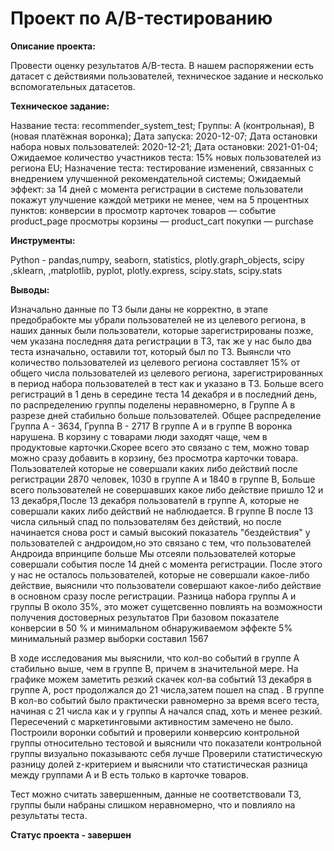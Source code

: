 # Проект по А/B-тестированию

**Описание проекта:**

Провести оценку результатов A/B-теста. В нашем распоряжении есть датасет с действиями пользователей, техническое задание и несколько вспомогательных датасетов.

**Техническое задание:**

Название теста: recommender_system_test;
Группы: А (контрольная), B (новая платёжная воронка);
Дата запуска: 2020-12-07;
Дата остановки набора новых пользователей: 2020-12-21;
Дата остановки: 2021-01-04;
Ожидаемое количество участников теста: 15% новых пользователей из региона EU;
Назначение теста: тестирование изменений, связанных с внедрением улучшенной рекомендательной системы;
Ожидаемый эффект: за 14 дней с момента регистрации в системе пользователи покажут улучшение каждой метрики не менее, чем на 5 процентных пунктов:
конверсии в просмотр карточек товаров — событие product_page
просмотры корзины — product_cart
покупки — purchase

**Инструменты:**

Python - pandas,numpy, seaborn, statistics, plotly.graph_objects, scipy ,sklearn, ,matplotlib, pyplot, plotly.express, scipy.stats, scipy.stats

**Выводы:**

Изначально данные по ТЗ были даны не корректно, в этапе предобрабокте мы убрали пользователей не из целевого региона, в наших данных были пользователи, которые зарегистрированы позже, чем указана последняя дата регистрации в ТЗ, так же у нас было два теста изначально, оставили тот, который был по ТЗ. Выянсли что количество пользователей из целевого региона составляет 15% от общего числа пользователей из целевого региона, зарегистрированных в период набора пользователей в тест как и указано в ТЗ. Больше всего регистраций в 1 день в середине теста 14 декабря и в последний день, по распределению группы поделены неравномерно, в Группе А в разрезе дней стабильно больше пользователей. Общее распределение Группа A - 3634, Группа B - 2717 В группе А и в группе В воронка нарушена. В корзину с товарами люди заходят чаще, чем в продуктовые карточки.Скорее всего это связано с тем, можно товар можно сразу добавить в корзину, без просмотра карточки товара. Пользователей которые не совершали каких либо действий после регистрации 2870 человек, 1030 в группе А и 1840 в группе В, Больше всего пользователей не совершавших какое либо действие пришло 12 и 13 декабря,После 13 декабря пользователй в группе А, которые не совершали каких либо действий не наблюдается. В группе В после 13 числа сильный спад по пользователям без действий, но после начинается снова рост и самый высокий показатель "бездействия" у пользователей с андроидом,но это связано с тем, что пользователей Андроида впринципе больше Мы отсеяли пользователей которые совершали события после 14 дней с момента регистрации. После этого у нас не осталось пользователей, которые не совершали какое-либо действие, выяснили что пользователи совершают какое-либо действие в основном сразу после регистрации. Разница набора группы А и группы В около 35%, это может сущетсвенно повлиять на возможности получения достоверных результатов При базовом показателе конверсии в 50 % и минимальном обнаруживаемом эффекте 5% минимальный размер выборки составил 1567

В ходе исследования мы выяснили, что кол-во событий в группе А стабильно выше, чем в группе В, причем в значительной мере. На графике можем заметить резкий скачек кол-ва событий 13 декабря в группе А, рост продолжался до 21 числа,затем пошел на спад . В группе В кол-во событий было практически равномерно за время всего теста, начиная с 21 числа как и у группы А начался спад, хоть и менее резкий. Пересечений с маркетинговыми активностим замечено не было. Построили воронки событий и проверили конверсию контрольной группы относительно тестовой и выяснили что показатели контрольной группы визуально показываютс себя лучше Проверили статистическую разницу долей z-критерием и выяснили что статистическая разница между группами А и В есть только в карточке товаров.

Тест можно считать завершенным, данные не соответствовали ТЗ, группы были набраны слишком неравномерно, что и повлияло на результаты теста.

**Статус проекта - завершен** 
